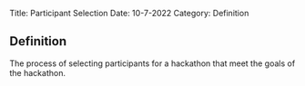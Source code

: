 Title: Participant Selection
Date: 10-7-2022
Category: Definition

## Definition

The process of selecting participants for a hackathon that meet the goals of the hackathon.